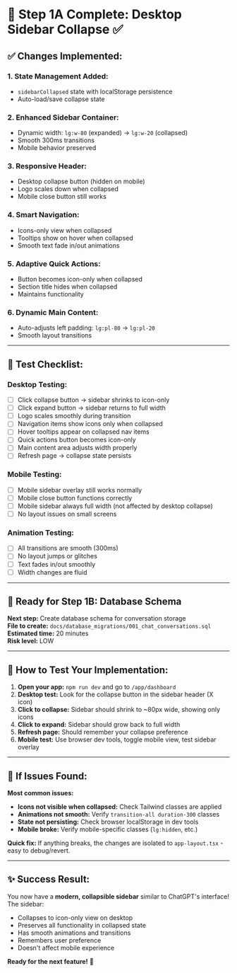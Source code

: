 # 🎯 Step 1A Complete: Desktop Sidebar Collapse ✅

## ✅ Changes Implemented:

### 1. **State Management Added:**
- `sidebarCollapsed` state with localStorage persistence
- Auto-load/save collapse state

### 2. **Enhanced Sidebar Container:**
- Dynamic width: `lg:w-80` (expanded) → `lg:w-20` (collapsed)
- Smooth 300ms transitions
- Mobile behavior preserved

### 3. **Responsive Header:**
- Desktop collapse button (hidden on mobile)
- Logo scales down when collapsed
- Mobile close button still works

### 4. **Smart Navigation:**
- Icons-only view when collapsed
- Tooltips show on hover when collapsed
- Smooth text fade in/out animations

### 5. **Adaptive Quick Actions:**
- Button becomes icon-only when collapsed
- Section title hides when collapsed
- Maintains functionality

### 6. **Dynamic Main Content:**
- Auto-adjusts left padding: `lg:pl-80` → `lg:pl-20`
- Smooth layout transitions

---

## 🧪 Test Checklist:

### **Desktop Testing:**
- [ ] Click collapse button → sidebar shrinks to icon-only
- [ ] Click expand button → sidebar returns to full width
- [ ] Logo scales smoothly during transition
- [ ] Navigation items show icons only when collapsed
- [ ] Hover tooltips appear on collapsed nav items
- [ ] Quick actions button becomes icon-only
- [ ] Main content area adjusts width properly
- [ ] Refresh page → collapse state persists

### **Mobile Testing:**
- [ ] Mobile sidebar overlay still works normally
- [ ] Mobile close button functions correctly
- [ ] Mobile sidebar always full width (not affected by desktop collapse)
- [ ] No layout issues on small screens

### **Animation Testing:**
- [ ] All transitions are smooth (300ms)
- [ ] No layout jumps or glitches
- [ ] Text fades in/out smoothly
- [ ] Width changes are fluid

---

## 🚀 Ready for Step 1B: Database Schema

**Next step:** Create database schema for conversation storage  
**File to create:** `docs/database_migrations/001_chat_conversations.sql`  
**Estimated time:** 20 minutes  
**Risk level:** LOW  

---

## 🎯 How to Test Your Implementation:

1. **Open your app:** `npm run dev` and go to `/app/dashboard`
2. **Desktop test:** Look for the collapse button in the sidebar header (X icon)
3. **Click to collapse:** Sidebar should shrink to ~80px wide, showing only icons
4. **Click to expand:** Sidebar should grow back to full width
5. **Refresh page:** Should remember your collapse preference
6. **Mobile test:** Use browser dev tools, toggle mobile view, test sidebar overlay

---

## 🔧 If Issues Found:

**Most common issues:**
- **Icons not visible when collapsed:** Check Tailwind classes are applied
- **Animations not smooth:** Verify `transition-all duration-300` classes
- **State not persisting:** Check browser localStorage in dev tools
- **Mobile broke:** Verify mobile-specific classes (`lg:hidden`, etc.)

**Quick fix:** If anything breaks, the changes are isolated to `app-layout.tsx` - easy to debug/revert.

---

## ✨ Success Result:

You now have a **modern, collapsible sidebar** similar to ChatGPT's interface! The sidebar:
- Collapses to icon-only view on desktop
- Preserves all functionality in collapsed state
- Has smooth animations and transitions
- Remembers user preference
- Doesn't affect mobile experience

**Ready for the next feature!** 🚀
